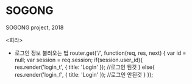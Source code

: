 # SOGONG
SOGONG project, 2018

<희라>
- 로그인 정보 불러오는 법
  router.get('/', function(req, res, next) {
  var id = null;
  var session = req.session;
  if(session.user_id){  
    res.render('login_t', { title: 'Login' }); //로그인 된것
  }
  else{
    res.render('login_f', { title: 'Login' }); //로그인 안된것
  }
  });
